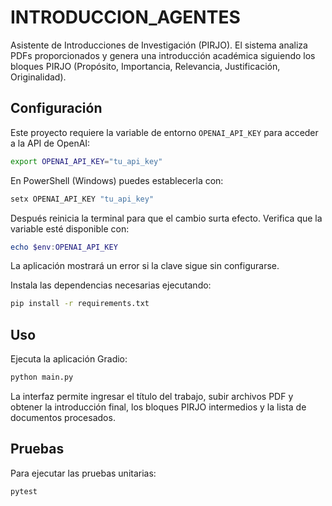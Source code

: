 # INTRODUCCION_AGENTES

Asistente de Introducciones de Investigación (PIRJO). El sistema analiza PDFs proporcionados y genera una introducción académica siguiendo los bloques PIRJO (Propósito, Importancia, Relevancia, Justificación, Originalidad).

## Configuración

Este proyecto requiere la variable de entorno `OPENAI_API_KEY` para acceder a la API de OpenAI:

```bash
export OPENAI_API_KEY="tu_api_key"
```

En PowerShell (Windows) puedes establecerla con:

```powershell
setx OPENAI_API_KEY "tu_api_key"
```

Después reinicia la terminal para que el cambio surta efecto. Verifica que la variable esté disponible con:

```powershell
echo $env:OPENAI_API_KEY
```

La aplicación mostrará un error si la clave sigue sin configurarse.

Instala las dependencias necesarias ejecutando:

```bash
pip install -r requirements.txt
```

## Uso

Ejecuta la aplicación Gradio:

```bash
python main.py
```

La interfaz permite ingresar el título del trabajo, subir archivos PDF y obtener la introducción final, los bloques PIRJO intermedios y la lista de documentos procesados.

## Pruebas

Para ejecutar las pruebas unitarias:

```bash
pytest
```
